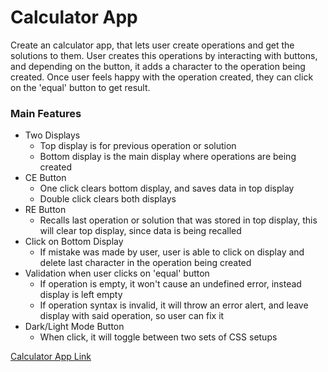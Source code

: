 # Calculator App

Create an calculator app, that lets user create operations and get the solutions to them. User creates this operations by interacting with buttons, and depending on the button, it adds a character to the operation being created. Once user feels happy with the operation created, they can click on the 'equal' button to get result. 

### Main Features
- Two Displays
    - Top display is for previous operation or solution
    - Bottom display is the main display where operations are being created
- CE Button
    - One click clears bottom display, and saves data in top display 
    - Double click clears both displays
- RE Button 
    - Recalls last operation or solution that was stored in top display, this will clear top display, since data is being recalled
- Click on Bottom Display
    - If mistake was made by user, user is able to click on display and delete last character in the operation being created
- Validation when user clicks on 'equal' button
    - If operation is empty, it won't cause an undefined error, instead display is left empty
    - If operation syntax is invalid, it will throw an error alert, and leave display with said operation, so user can fix it 
- Dark/Light Mode Button
    - When click, it will toggle between two sets of CSS setups

[Calculator App Link](https://mquispe96.github.io/calculator_app_mq/)    